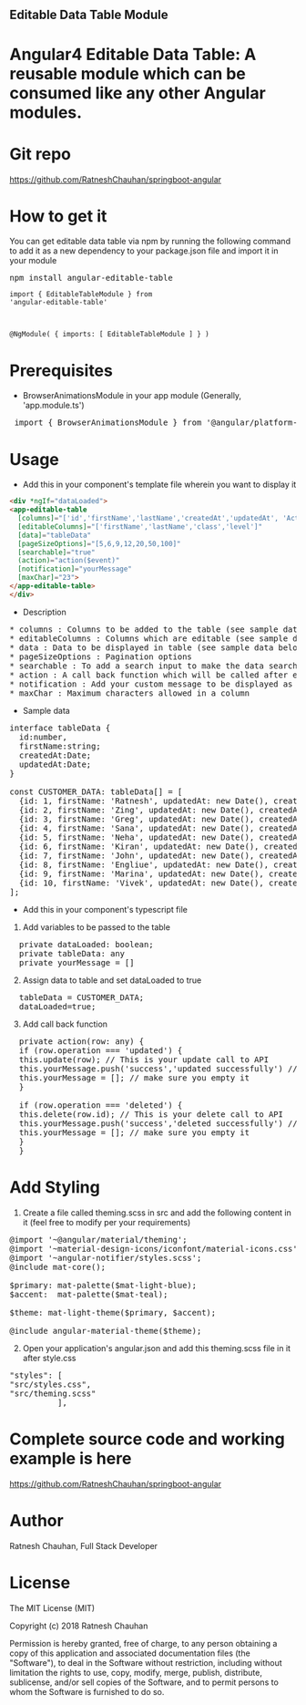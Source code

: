 ## Editable Data Table Module

Angular4 Editable Data Table: A reusable module which can be consumed like any other Angular modules.
===========================================

Git repo
=================

https://github.com/RatneshChauhan/springboot-angular

How to get it
=================
You can get editable data table via npm by running the following command to add it as a new dependency to your package.json file and import it in your module

<pre>npm install angular-editable-table</pre>

<code>import { EditableTableModule } from 'angular-editable-table'
 
@NgModule( {
  imports: [
    EditableTableModule
  ]
} )
</code>

Prerequisites
================

*	BrowserAnimationsModule in your app module (Generally, 'app.module.ts')

<pre> import { BrowserAnimationsModule } from '@angular/platform-browser/animations'; </pre>

Usage
=============

*	Add this in your component's template file wherein you want to display it

```html
<div *ngIf="dataLoaded">
<app-editable-table 
  [columns]="['id','firstName','lastName','createdAt','updatedAt', 'Actions']"
  [editableColumns]="['firstName','lastName','class','level']"
  [data]="tableData" 
  [pageSizeOptions]="[5,6,9,12,20,50,100]" 
  [searchable]="true" 
  (action)="action($event)"
  [notification]="yourMessage"
  [maxChar]="23">
</app-editable-table>
</div>
```

*	Description

<pre>
* columns : Columns to be added to the table (see sample data below, make sure json keys matches the names of your columns in table)
* editableColumns : Columns which are editable (see sample data below, make sure json keys matches the names of your columns in table)
* data : Data to be displayed in table (see sample data below, make sure json keys matches the names of your columns in table)
* pageSizeOptions : Pagination options
* searchable : To add a search input to make the data searchable (default is false)
* action : A call back function which will be called after each actions like edit or delete
* notification : Add your custom message to be displayed as a notification after an action is performed on the table.
* maxChar : Maximum characters allowed in a column
</pre>

*	Sample data

<pre>
interface tableData {
  id:number,
  firstName:string;
  createdAt:Date;
  updatedAt:Date;
}

const CUSTOMER_DATA: tableData[] = [
  {id: 1, firstName: 'Ratnesh', updatedAt: new Date(), createdAt: new Date()},
  {id: 2, firstName: 'Zing', updatedAt: new Date(), createdAt: new Date()},
  {id: 3, firstName: 'Greg', updatedAt: new Date(), createdAt: new Date()},
  {id: 4, firstName: 'Sana', updatedAt: new Date(), createdAt: new Date()},
  {id: 5, firstName: 'Neha', updatedAt: new Date(), createdAt: new Date()},
  {id: 6, firstName: 'Kiran', updatedAt: new Date(), createdAt: new Date()},
  {id: 7, firstName: 'John', updatedAt: new Date(), createdAt: new Date()},
  {id: 8, firstName: 'Engliue', updatedAt: new Date(), createdAt: new Date()},
  {id: 9, firstName: 'Marina', updatedAt: new Date(), createdAt: new Date()},
  {id: 10, firstName: 'Vivek', updatedAt: new Date(), createdAt: new Date()},
];
</pre>

*	Add this in your component's typescript file

1. Add variables to be passed to the table

<pre>
  private dataLoaded: boolean;
  private tableData: any
  private yourMessage = []
</pre>

2.  Assign data to table and set dataLoaded to true

<pre>
  tableData = CUSTOMER_DATA;
  dataLoaded=true;
</pre>

3.  Add call back function

<pre>
  private action(row: any) {
  if (row.operation === 'updated') {
  this.update(row); // This is your update call to API
  this.yourMessage.push('success','updated successfully') // Show update success notification
  this.yourMessage = []; // make sure you empty it
  }
  
  if (row.operation === 'deleted') {
  this.delete(row.id); // This is your delete call to API
  this.yourMessage.push('success','deleted successfully') // Show delete success notification
  this.yourMessage = []; // make sure you empty it
  }
  }
</pre>

Add Styling
=======================================
1.	Create a file called theming.scss in src and add the following content in it (feel free to modify per your requirements)

<pre>
@import '~@angular/material/theming';
@import '~material-design-icons/iconfont/material-icons.css';
@import '~angular-notifier/styles.scss';
@include mat-core();

$primary: mat-palette($mat-light-blue);
$accent:  mat-palette($mat-teal);

$theme: mat-light-theme($primary, $accent);

@include angular-material-theme($theme);
</pre>

2.	Open your application's angular.json and add this theming.scss file in it after style.css

<pre>
"styles": [
"src/styles.css",
"src/theming.scss"
          ],
</pre>

Complete source code and working example is here 
=================================================

https://github.com/RatneshChauhan/springboot-angular

Author
===============
Ratnesh Chauhan, Full Stack Developer

License
======================
The MIT License (MIT)

Copyright (c) 2018 Ratnesh Chauhan

Permission is hereby granted, free of charge, to any person obtaining a copy of this application and associated documentation files (the "Software"), to deal in the Software without restriction, including without limitation the rights to use, copy, modify, merge, publish, distribute, sublicense, and/or sell copies of the Software, and to permit persons to whom the Software is furnished to do so.


